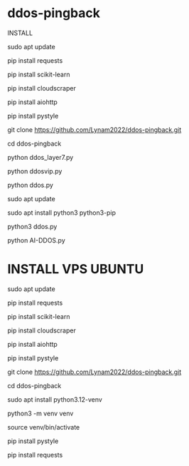 # ddos-pingback

INSTALL

sudo apt update

pip install requests

pip install scikit-learn

pip install cloudscraper

pip install aiohttp

pip install pystyle

git clone https://github.com/Lynam2022/ddos-pingback.git

cd ddos-pingback

python ddos_layer7.py

python ddosvip.py

python ddos.py

sudo apt update

sudo apt install python3 python3-pip

python3 ddos.py


python AI-DDOS.py



# INSTALL VPS UBUNTU 

sudo apt update

pip install requests

pip install scikit-learn

pip install cloudscraper

pip install aiohttp

pip install pystyle

git clone https://github.com/Lynam2022/ddos-pingback.git

cd ddos-pingback

sudo apt install python3.12-venv

python3 -m venv venv

source venv/bin/activate

pip install pystyle

pip install requests


